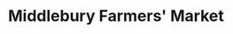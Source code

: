 ---
title: "Middlebury Farmers' Market"
url: /middlebury/middlebury-farmers-market/
shop: Supermarkt
---